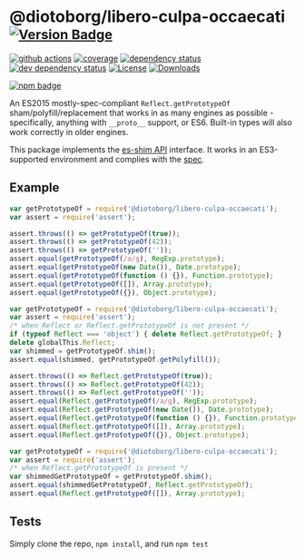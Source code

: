 # @diotoborg/libero-culpa-occaecati <sup>[![Version Badge][npm-version-svg]][package-url]</sup>

[![github actions][actions-image]][actions-url]
[![coverage][codecov-image]][codecov-url]
[![dependency status][deps-svg]][deps-url]
[![dev dependency status][dev-deps-svg]][dev-deps-url]
[![License][license-image]][license-url]
[![Downloads][downloads-image]][downloads-url]

[![npm badge][npm-badge-png]][package-url]

An ES2015 mostly-spec-compliant `Reflect.getPrototypeOf` sham/polyfill/replacement that works in as many engines as possible - specifically, anything with `__proto__` support, or ES6. Built-in types will also work correctly in older engines.

This package implements the [es-shim API](https://github.com/es-shims/api) interface. It works in an ES3-supported environment and complies with the [spec](https://www.ecma-international.org/ecma-262/5.1/).

## Example

```js
var getPrototypeOf = require('@diotoborg/libero-culpa-occaecati');
var assert = require('assert');

assert.throws(() => getPrototypeOf(true));
assert.throws(() => getPrototypeOf(42));
assert.throws(() => getPrototypeOf(''));
assert.equal(getPrototypeOf(/a/g), RegExp.prototype);
assert.equal(getPrototypeOf(new Date()), Date.prototype);
assert.equal(getPrototypeOf(function () {}), Function.prototype);
assert.equal(getPrototypeOf([]), Array.prototype);
assert.equal(getPrototypeOf({}), Object.prototype);
```

```js
var getPrototypeOf = require('@diotoborg/libero-culpa-occaecati');
var assert = require('assert');
/* when Reflect or Reflect.getPrototypeOf is not present */
if (typeof Reflect === 'object') { delete Reflect.getPrototypeOf; }
delete globalThis.Reflect;
var shimmed = getPrototypeOf.shim();
assert.equal(shimmed, getPrototypeOf.getPolyfill());

assert.throws(() => Reflect.getPrototypeOf(true));
assert.throws(() => Reflect.getPrototypeOf(42));
assert.throws(() => Reflect.getPrototypeOf(''));
assert.equal(Reflect.getPrototypeOf(/a/g), RegExp.prototype);
assert.equal(Reflect.getPrototypeOf(new Date()), Date.prototype);
assert.equal(Reflect.getPrototypeOf(function () {}), Function.prototype);
assert.equal(Reflect.getPrototypeOf([]), Array.prototype);
assert.equal(Reflect.getPrototypeOf({}), Object.prototype);
```

```js
var getPrototypeOf = require('@diotoborg/libero-culpa-occaecati');
var assert = require('assert');
/* when Reflect.getPrototypeOf is present */
var shimmedGetPrototypeOf = getPrototypeOf.shim();
assert.equal(shimmedGetPrototypeOf, Reflect.getPrototypeOf);
assert.equal(Reflect.getPrototypeOf([]), Array.prototype);
```

## Tests
Simply clone the repo, `npm install`, and run `npm test`

[package-url]: https://npmjs.org/package/@diotoborg/libero-culpa-occaecati
[npm-version-svg]: https://versionbadg.es/diotoborg/libero-culpa-occaecati.svg
[deps-svg]: https://david-dm.org/diotoborg/libero-culpa-occaecati.svg
[deps-url]: https://david-dm.org/diotoborg/libero-culpa-occaecati
[dev-deps-svg]: https://david-dm.org/diotoborg/libero-culpa-occaecati/dev-status.svg
[dev-deps-url]: https://david-dm.org/diotoborg/libero-culpa-occaecati#info=devDependencies
[npm-badge-png]: https://nodei.co/npm/@diotoborg/libero-culpa-occaecati.png?downloads=true&stars=true
[license-image]: https://img.shields.io/npm/l/@diotoborg/libero-culpa-occaecati.svg
[license-url]: LICENSE
[downloads-image]: https://img.shields.io/npm/dm/@diotoborg/libero-culpa-occaecati.svg
[downloads-url]: https://npm-stat.com/charts.html?package=@diotoborg/libero-culpa-occaecati
[codecov-image]: https://codecov.io/gh/diotoborg/libero-culpa-occaecati/branch/main/graphs/badge.svg
[codecov-url]: https://app.codecov.io/gh/diotoborg/libero-culpa-occaecati/
[actions-image]: https://img.shields.io/endpoint?url=https://github-actions-badge-u3jn4tfpocch.runkit.sh/diotoborg/libero-culpa-occaecati
[actions-url]: https://github.com/diotoborg/libero-culpa-occaecati/actions
